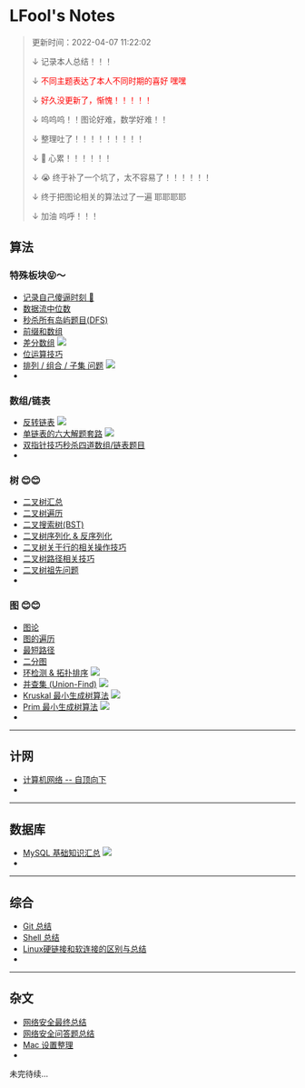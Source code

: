 # LFool's Notes

> 更新时间：2022-04-07 11:22:02
>
> $\downarrow$ 记录本人总结！！！
>
> $\downarrow$ <font color='red'>不同主题表达了本人不同时期的喜好 嘿嘿</font>
>
> $\downarrow$ <font color='red'>好久没更新了，惭愧！！！！！</font>
>
> $\downarrow$ 呜呜呜！！图论好难，数学好难！！
>
> $\downarrow$ 整理吐了！！！！！！！！！
>
> $\downarrow$ 🤮 心累！！！！！！
>
> $\downarrow$ 😭 终于补了一个坑了，太不容易了！！！！！！
>
> $\downarrow$ 终于把图论相关的算法过了一遍 耶耶耶耶
>
> $\downarrow$ 加油 呜呼！！！

## 算法

### 特殊板块😝～

- [记录自己傻逼时刻 🤮](./algorithm/记录自己傻逼时刻.html)
- [数据流中位数](./algorithm/数据流中位数.html)
- [秒杀所有岛屿题目(DFS)](./algorithm/秒杀所有岛屿题目(DFS).html)
- [前缀和数组](./algorithm/前缀和数组.html)
- [差分数组](./algorithm/差分数组技巧.html) <img src="https://cdn.jsdelivr.net/gh/LFool/image-hosting@master/20220119/05043716425398771642539877247kvVIXA.svg"/>
- [位运算技巧](./algorithm/位运算技巧.html)
- [排列 / 组合 / 子集 问题](./algorithm/排列-组合-子集问题.html) <img src="https://cdn.jsdelivr.net/gh/LFool/image-hosting@master/20220119/05043716425398771642539877247kvVIXA.svg"/>
- 

### 数组/链表

- [反转链表](./algorithm/反转链表.html) <img src="https://cdn.jsdelivr.net/gh/LFool/image-hosting@master/20220119/05043716425398771642539877247kvVIXA.svg"/>
- [单链表的六大解题套路](./algorithm/单链表的六大解题套路.html) <img src="https://cdn.jsdelivr.net/gh/LFool/image-hosting@master/20220119/05043716425398771642539877247kvVIXA.svg"/>
- [双指针技巧秒杀四道数组/链表题目](./algorithm/双指针技巧秒杀四道数组-链表题目.html)
- 

### 树 😊😊

- [二叉树汇总](./algorithm/二叉树.html)
- [二叉树遍历](./algorithm/二叉树遍历.html)
- [二叉搜索树(BST)](./algorithm/BST.html)
- [二叉树序列化 & 反序列化](./algorithm/二叉树序列化&反序列化.html)
- [二叉树关于行的相关操作技巧](./algorithm/二叉树关于行的相关操作技巧.html)
- [二叉树路径相关技巧](./algorithm/二叉树路径相关技巧.html)
- [二叉树祖先问题](./algorithm/二叉树祖先问题.html)
- 

### 图 😊😊

- [图论](./other/图论.html) <img src="https://cdn.jsdelivr.net/gh/LFool/image-hosting@master/20220305/21165516464862151646486215299QNtVQx.svg" alt="" style="zoom: 60%;" />
- [图的遍历](./algorithm/图的遍历.html) 
- [最短路径](./algorithm/最短路径.html) 
- [二分图](./algorithm/二分图.html)
- [环检测 & 拓扑排序](./algorithm/环检测-拓扑排序.html) <img src="https://cdn.jsdelivr.net/gh/LFool/image-hosting@master/20220119/05043716425398771642539877247kvVIXA.svg"/>
- [并查集 (Union-Find)](./algorithm/并查集-Union-Find.html) <img src="https://cdn.jsdelivr.net/gh/LFool/image-hosting@master/20220119/05043716425398771642539877247kvVIXA.svg"/>
- [Kruskal 最小生成树算法](./algorithm/Kruskal最小生成树算法.html) <img src="https://cdn.jsdelivr.net/gh/LFool/image-hosting@master/20220119/05043716425398771642539877247kvVIXA.svg"/>
- [Prim 最小生成树算法](./algorithm/Prim最小生成树算法.html) <img src="https://cdn.jsdelivr.net/gh/LFool/image-hosting@master/20220119/05043716425398771642539877247kvVIXA.svg"/>
- 



---

## 计网

- [计算机网络 -- 自顶向下](./network/计算机网络--自顶向下.html) 
- 

---

## 数据库

- [MySQL 基础知识汇总](./SQL/MySQL基础知识汇总.html) <img src="https://cdn.jsdelivr.net/gh/LFool/image-hosting@master/20220119/05043716425398771642539877247kvVIXA.svg"/>
- 



---

## 综合

- [Git 总结](./git/Git总结.html)
- [Shell 总结](./Linux/Shell.html) <img src="https://cdn.jsdelivr.net/gh/LFool/image-hosting@master/20220305/21165516464862151646486215299QNtVQx.svg" alt="" style="zoom: 60%;" />
- [Linux硬链接和软连接的区别与总结](./Linux/Linux硬链接和软连接的区别与总结.html)
- 

---

## 杂文

- [网络安全最终总结](./other/网络安全最终总结.html)
- [网络安全问答题总结](./other/网络安全问答题总结.html)
- [Mac 设置整理](./other/Mac设置整理.html)
- 

未完待续...

